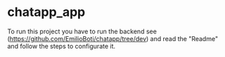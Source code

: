 # chatapp_app

To run this project you have to run the backend see (https://github.com/EmilioBoti/chatapp/tree/dev)
and read the "Readme" and follow the steps to configurate it. 
